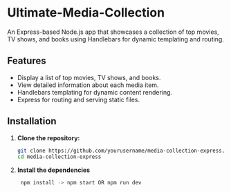 # Ultimate-Media-Collection

An Express-based Node.js app that showcases a collection of top movies, TV shows, and books using Handlebars for dynamic templating and routing.

## Features

- Display a list of top movies, TV shows, and books.
- View detailed information about each media item.
- Handlebars templating for dynamic content rendering.
- Express for routing and serving static files.

## Installation

1. **Clone the repository:**

   ```bash
   git clone https://github.com/yourusername/media-collection-express.git
   cd media-collection-express
   ```

2. **Install the dependencies**

   ```bash
    npm install -> npm start OR npm run dev
   ```
